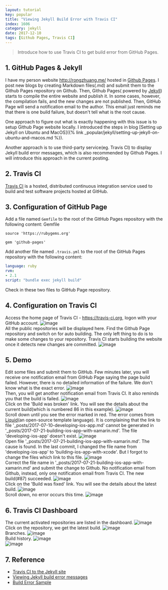 ```yaml
---
layout: tutorial
key: popular
title: "Viewing Jekyll Build Error with Travis CI"
index: 1606
category: jekyll
date: 2017-12-10
tags: [Github Pages, Travis CI]
---
```


> Introduce how to use Travis CI to get build error from GitHub Pages.

## 1. GitHub Pages & Jekyll
I have my person website http://rongzhuang.me/ hosted in [Github Pages](https://pages.github.com/). I post new blogs by creating Markdown files(.md) and submit them to the Github Pages repository on Github. Then, Github Pages( powered by [Jekyll](https://jekyllrb.com/)) starts to compile the entire website and publish it. In some cases, however, the compilation fails, and the new changes are not published. Then, GitHub Page will send a notification email to the author. This email just reminds me that there is one build failure, but doesn't tell what is the root cause.

One approach to figure out what is exactly happening with this issue is to setup Github Page website locally. I introduced the steps in blog [Setting up Jekyll on Ubuntu and MacOS]({% link _popular/jekyll/setting-up-jekyll-on-ubuntu-and-macos.md %}).

Another approach is to use third-party service(eg. Travis CI) to display Jekyll build error messages, which is also recommended by Github Pages. I will introduce this approach in the current posting.

## 2. Travis CI
[Travis CI](https://travis-ci.org) is a hosted, distributed continuous integration service used to build and test software projects hosted at GitHub.

## 3. Configuration of GitHub Page
Add a file named `Gemfile` to the root of the GitHub Pages repository with the following content:
Gemfile
```gem
source 'https://rubygems.org'

gem 'github-pages'
```

Add another file named `.travis.yml` to the root of the GitHub Pages repository with the following content:
```yml
language: ruby
rvm:
- 2.1
script: "bundle exec jekyll build"
```

Check in these two files to GitHub Page repository.

## 4. Configuration on Travis CI
Access the home page of Travis CI - https://travis-ci.org, logon with your GitHub account.
![image](/public/images/jekyll/1606/travisci_account.png)  
All the public repositories will be displayed here. Find the Github Page repository and switch on for auto building. The only left thing to do is to make some changes to your repository. Travis CI starts building the website once it detects new changes are committed.
![image](/public/images/jekyll/1606/travisci_activate.png)  

## 5. Demo
Edit some files and submit them to GitHub. Few minutes later, you will receive one notification email from GitHub Page saying the page build failed. However, there is no detailed information of the failure. We don't know what is the exact error.
![image](/public/images/jekyll/1606/notification_builderror.png)  
Then, you will get another notification email from Travis CI. It also reminds you that the build is failed.
![image](/public/images/jekyll/1606/notification_travis.png)  
Click on the 'Build was broken' link. You will see the details about the current build(which is numbered 86 in this example).
![image](/public/images/jekyll/1606/travis1.png)  
Scroll down until you see the error marked in red. The error comes from [Liquid](https://shopify.github.io/liquid/)(an open-source template language). It is complaining that the link to file '\_posts/2017-07-10-developing-ios-app.md' cannot be generated in '\_posts/2017-07-21-building-ios-app-with-xamarin.md'. The file 'developing-ios-app' doesn't exist.
![image](/public/images/jekyll/1606/travis2.png)  
Open file '\_posts/2017-07-21-building-ios-app-with-xamarin.md'. The cause is found. In the last commit, I changed the file name from 'developing-ios-app' to 'building-ios-app-with-xcode'. But I forgot to change the files which link to this file.
![image](/public/images/jekyll/1606/linkerror.png)  
Correct the file name in '\_posts/2017-07-21-building-ios-app-with-xamarin.md' and submit the change to Github. No notification email from Github, instead, only one notification email from Travis CI. The new build(#87) succeeded.
![image](/public/images/jekyll/1606/notification_fixed.png)  
Click on the 'Build was fixed' link. You will see the details about the latest build.
![image](/public/images/jekyll/1606/fix1.png)  
Scroll down, no error occurs this time.
![image](/public/images/jekyll/1606/fix2.png)  

## 6. Travis CI Dashboard
The current activated repositories are listed in the dashboard.
![image](/public/images/jekyll/1606/dashboard.png)  
Click on the repository, we get the latest build.
![image](/public/images/jekyll/1606/latestbuild.png)  
Branches.
![image](/public/images/jekyll/1606/branches.png)  
Build history.
![image](/public/images/jekyll/1606/history.png)  
![image](/public/images/jekyll/1606/history2.png)  

## 7. Reference
* [Travis CI to the Jekyll site](https://jekyllrb.com/docs/continuous-integration/travis-ci/)
* [Viewing Jekyll build error messages](https://help.github.com/articles/viewing-jekyll-build-error-messages/)  
* [Build Error Sample](https://travis-ci.org/jojozhuang/jojozhuang.github.io/builds/315705267?utm_source=email&utm_medium=notification)
